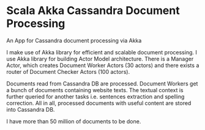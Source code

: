 # Scala Akka Cassandra Document Processing
An App for  Cassandra document processing via Akka

I make use of Akka library for efficient and scalable document processing.
I use Akka library for building Actor Model architecture.
There is a Manager Actor, which creates Document Worker Actors (30 actors) and there exists a router of Document Checker Actors (100 actors).

Documents read from Cassandra DB are processed.
Document Workers get a bunch of documents containing website texts. The textual context is further queried for another tasks i.e. 
sentences extraction and spelling correction.
All in all, processed documents with useful content are stored into Cassandra DB.

I have more than 50 million of documents to be done.
